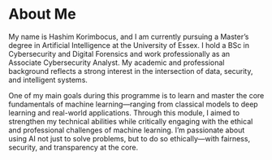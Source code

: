 # About Me

My name is Hashim Korimbocus, and I am currently pursuing a Master’s degree in Artificial Intelligence at the University of Essex. I hold a BSc in Cybersecurity and Digital Forensics and work professionally as an Associate Cybersecurity Analyst. My academic and professional background reflects a strong interest in the intersection of data, security, and intelligent systems.

One of my main goals during this programme is to learn and master the core fundamentals of machine learning—ranging from classical models to deep learning and real-world applications. Through this module, I aimed to strengthen my technical abilities while critically engaging with the ethical and professional challenges of machine learning. I’m passionate about using AI not just to solve problems, but to do so ethically—with fairness, security, and transparency at the core.
